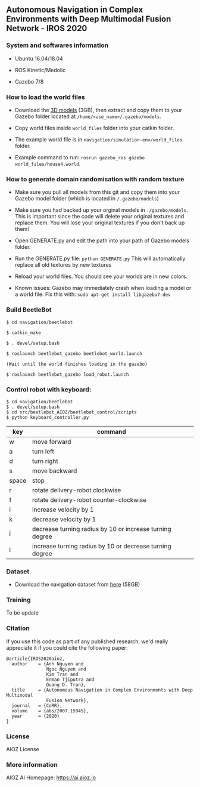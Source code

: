 ## Autonomous Navigation in Complex Environments with Deep Multimodal Fusion Network - IROS 2020


### System and softwares information

- Ubuntu 16.04/18.04

- ROS Kinetic/Medolic

- Gazebo 7/8


### How to load the world files

- Download the [3D models](https://drive.google.com/file/d/1xva5lNi6kNoubPUL0KQ0YvST-ZIC4ml2/view?usp=sharing) (3GB), then extract and copy them to your Gazebo folder located at `/home/<use_name>/.gazebo/models`.

- Copy world files inside `world_files` folder into your catkin folder.

- The example world file is in `navigation/simulation-env/world_files` folder.

- Example command to run: `rosrun gazebo_ros gazebo world_files/house4.world`.


### How to generate domain randomisation with random texture

- Make sure you pull all models from this git and copy them into your Gazebo model folder (which is located in `/.gazebo/models`)

- Make sure you had backed up your orginal models in `./gazebo/models`. This is important since the code will delete your original textures and replace them. You will lose your original textures if you don't back up them!

- Open GENERATE.py and edit the path into your path of Gazebo models folder.

- Run the GENERATE.py file: `python GENERATE.py`  This will automatically replace all old textures by new textures

- Reload your world files. You should see your worlds are in new colors.

- Known issues: Gazebo may immediately crash when loading a model or a world file. Fix this with: `sudo apt-get install libgazebo7-dev`


### Build BeetleBot
    $ cd navigation/beetlebot

    $ catkin_make

    $ . devel/setup.bash

    $ roslaunch beetlebot_gazebo beetlebot_world.launch

    (Wait until the world finishes loading in the gazebo)

    $ roslaunch beetlebot_gazebo load_robot.launch

### Control robot with keyboard:

    $ cd navigation/beetlebot
    $ . devel/setup.bash
    $ cd src/beetlebot_AIOZ/beetlebot_control/scripts
    $ python keyboard_controller.py

key| command|
---|---|
w|move forward
a| turn left|
d| turn right|
s| move backward|
space|stop
r| rotate delivery-robot clockwise
f| rotate delivery-robot counter-clockwise
i| increase velocity by 1
k| decrease velocity by 1
j| decrease turning radius by 10 or increase turning degree
l| increase turning radius by 10 or decrease turning degree

### Dataset
- Download the navigation dataset from [here](https://drive.google.com/file/d/168V_f4a1wo6H-fHTkVQRvxZkthaYfEdH/view?usp=sharing) (58GB)

### Training
To be update


### Citation

If you use this code as part of any published research, we'd really appreciate it if you could cite the following paper:

```
@article{IROS2020aioz,
  author    = {Anh Nguyen and
               Ngoc Nguyen and
               Kim Tran and
               Erman Tjiputra and
               Quang D. Tran},
  title     = {Autonomous Navigation in Complex Environments with Deep Multimodal
               Fusion Network},
  journal   = {CoRR},
  volume    = {abs/2007.15945},
  year      = {2020}
}
```

### License
AIOZ License

### More information
AIOZ AI Homepage: https://ai.aioz.io
